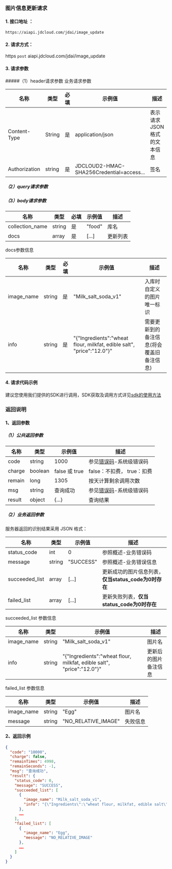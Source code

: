 ### 图片信息更新请求

#### 1. 接口地址 ：

```
https://aiapi.jdcloud.com/jdai/image_update
```

#### 2. 请求方式：

https `post` aiapi.jdcloud.com/jdai/image_update

#### 3. 请求参数

#####（1）header请求参数
业务请求参数

名称 | 类型 | 必填 | 示例值 | 描述
------|------|-----|-----|-----
Content-Type | String | 是 | application/json| 表示请求JSON格式的文本信息
Authorization | string | 是 | JDCLOUD2-HMAC-SHA256Credential=access... | 签名

##### （2）query请求参数

##### （3）body请求参数

名称 | 类型 | 必填 | 示例值 | 描述
------|-----|-----|-----|-----
collection_name | string | 是 | "food" | 库名
docs| array| 是 | [...] | 更新列表

docs参数信息

名称 | 类型 | 必填 | 示例值 | 描述
------|-----|-----|-----|-----
image_name | string | 是 | "Milk_salt_soda_v1" | 入库时自定义的图片唯一标识
info | string | 是 | "{\"Ingredients\":\"wheat flour, milkfat, edible salt\", \"price\":\"12.0\"}" | 需要更新到的备注信息(将会覆盖旧备注信息)

#### 4. 请求代码示例
建议您使用我们提供的SDK进行调用，SDK获取及调用方式详见[sdk的使用方法](../Operation-Guide/Use-Sdk.md)

### 返回说明
#### 1、返回参数

##### （1）公共返回参数

名称 | 类型 | 示例值 | 描述
------|------|-----|-----
code | string | 1000 | 参见[错误码](Error-Code.md)-系统级错误码
charge | boolean | false 或 true | false：不扣费， true：扣费
remain | long | 1305 | 按天计算剩余调用次数
msg | string | 查询成功 | 参见[错误码](Error-Code.md)-系统级错误码
result | object | {...} | 查询结果


##### （2）业务返回参数
服务器返回的识别结果采用 JSON 格式：

名称 | 类型 | 示例值 | 描述
------|-----|-----|-----
status_code| int | 0 | 参照概述-业务错误码
message | string | "SUCCESS" | 参照概述-业务错误信息
succeeded_list | array | [...] | 更新成功的图片信息列表，**仅当status_code为0时存在**
failed_list | array | [...] | 更新失败列表，**仅当status_code为0时存在**

succeeded_list 参数信息

名称 | 类型 | 示例值 | 描述
------|-----|-----|-----
image_name | string | "Milk_salt_soda_v1" | 图片名
info | string | "{\"Ingredients\":\"wheat flour, milkfat, edible salt\", \"price\":\"12.0\"}" | 更新后的图片备注信息

failed_list 参数信息

名称 | 类型 | 示例值 | 描述
------|-----|-----|-----
image_name | string | "Egg" | 图片名
message | string | "NO_RELATIVE_IMAGE" | 失败信息

#### 2、返回示例

```JSON
{
  "code": "10000",
  "charge": false,
  "remainTimes": 4998,
  "remainSeconds": -1,
  "msg": "查询成功",
  "result": {
    "status_code": 0,
    "message": "SUCCESS",
    "succeeded_list": [
      {
        "image_name": "Milk_salt_soda_v1",
        "info": "{\"Ingredients\":\"wheat flour, milkfat, edible salt\", \"price\":\"12.0\"}"
      },
      ……
    ],
    "failed_list": [
      {
        "image_name": "Egg",
        "message": "NO_RELATIVE_IMAGE"
      },
      ……
    ]
  }
}
```